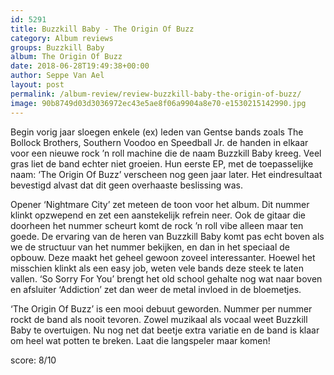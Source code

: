 ```yaml
---
id: 5291
title: Buzzkill Baby - The Origin Of Buzz
category: Album reviews
groups: Buzzkill Baby
album: The Origin Of Buzz
date: 2018-06-28T19:49:38+00:00
author: Seppe Van Ael
layout: post
permalink: /album-review/review-buzzkill-baby-the-origin-of-buzz/
image: 90b8749d03d3036972ec43e5ae8f06a9904a8e70-e1530215142990.jpg
---
```

Begin vorig jaar sloegen enkele (ex) leden van Gentse bands zoals The Bollock Brothers, Southern Voodoo en Speedball Jr. de handen in elkaar voor een nieuwe rock ’n roll machine die de naam Buzzkill Baby kreeg. Veel gras liet de band echter niet groeien. Hun eerste EP, met de toepasselijke naam: ‘The Origin Of Buzz’ verscheen nog geen jaar later. Het eindresultaat bevestigd alvast dat dit geen overhaaste beslissing was.

Opener ‘Nightmare City’ zet meteen de toon voor het album. Dit nummer klinkt opzwepend en zet een aanstekelijk refrein neer. Ook de gitaar die doorheen het nummer scheurt komt de rock ’n roll vibe alleen maar ten goede. De ervaring van de heren van Buzzkill Baby komt pas echt boven als we de structuur van het nummer bekijken, en dan in het speciaal de opbouw. Deze maakt het geheel gewoon zoveel interessanter. Hoewel het misschien klinkt als een easy job, weten vele bands deze steek te laten vallen. ‘So Sorry For You’ brengt het old school gehalte nog wat naar boven en afsluiter ‘Addiction’ zet dan weer de metal invloed in de bloemetjes.

‘The Origin Of Buzz’ is een mooi debuut geworden. Nummer per nummer rockt de band als nooit tevoren. Zowel muzikaal als vocaal weet Buzzkill Baby te overtuigen. Nu nog net dat beetje extra variatie en de band is klaar om heel wat potten te breken. Laat die langspeler maar komen!

score: 8/10

&nbsp;
